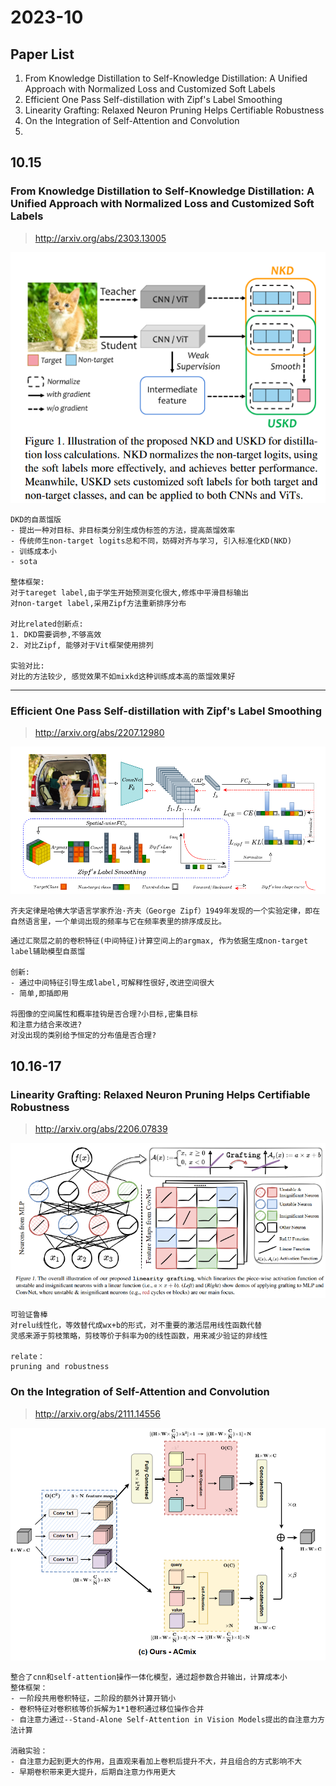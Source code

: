 # 2023-10
## Paper List
1. From Knowledge Distillation to Self-Knowledge Distillation: A Unified Approach with Normalized Loss and Customized Soft Labels
2. Efficient One Pass Self-distillation with Zipf's Label Smoothing
3. Linearity Grafting: Relaxed Neuron Pruning Helps Certifiable Robustness
4. On the Integration of Self-Attention and Convolution
5. 




## 10.15
### From Knowledge Distillation to Self-Knowledge Distillation: A Unified Approach with Normalized Loss and Customized Soft Labels
>http://arxiv.org/abs/2303.13005

![img](/img/23-10-1.png)

```
DKD的自蒸馏版
- 提出一种对目标、非目标类分别生成伪标签的方法，提高蒸馏效率
- 传统师生non-target logits总和不同，妨碍对齐与学习, 引入标准化KD(NKD)
- 训练成本小
- sota

整体框架:
对于tareget label,由于学生开始预测变化很大,修炼中平滑目标输出
对non-target label,采用Zipf方法重新排序分布

对比related创新点:
1. DKD需要调参,不够高效
2. 对比Zipf, 能够对于Vit框架使用排列

实验对比:
对比的方法较少, 感觉效果不如mixkd这种训练成本高的蒸馏效果好
```

---
### Efficient One Pass Self-distillation with Zipf's Label Smoothing
>http://arxiv.org/abs/2207.12980

![img](/img/23-10-2.png)
```
齐夫定律是哈佛大学语言学家乔治·齐夫（George Zipf）1949年发现的一个实验定律，即在自然语言里，一个单词出现的频率与它在频率表里的排序成反比。
```
```
通过汇聚层之前的卷积特征(中间特征)计算空间上的argmax, 作为依据生成non-target label辅助模型自蒸馏

创新:
- 通过中间特征引导生成label,可解释性很好,改进空间很大
- 简单,即插即用

将图像的空间属性和概率挂钩是否合理?小目标,密集目标
和注意力结合来改进?
对没出现的类别给予恒定的分布值是否合理?
```

## 10.16-17
### Linearity Grafting: Relaxed Neuron Pruning Helps Certifiable Robustness
>http://arxiv.org/abs/2206.07839

![img](/img/23-10-3.png)

```
可验证鲁棒
对relu线性化，等效替代成wx+b的形式，对不重要的激活层用线性函数代替
灵感来源于剪枝策略，剪枝等价于斜率为0的线性函数，用来减少验证的非线性

relate：
pruning and robustness
```

### On the Integration of Self-Attention and Convolution
>http://arxiv.org/abs/2111.14556

![img](/img/23-10-4.png)
```
整合了cnn和self-attention操作一体化模型，通过超参数合并输出，计算成本小
整体框架：
- 一阶段共用卷积特征，二阶段的额外计算开销小
- 卷积特征对卷积核等价拆解为1*1卷积通过移位操作合并
- 自注意力通过--Stand-Alone Self-Attention in Vision Models提出的自注意力方法计算
 
消融实验：
- 自注意力起到更大的作用，且直观来看加上卷积后提升不大，并且组合的方式影响不大
- 早期卷积带来更大提升，后期自注意力作用更大
```